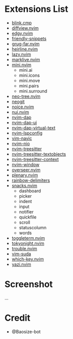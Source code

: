 # Extensions List
- [blink.cmp](https://github.com/Saghen/blink.cmp)
- [diffview.nvim](https://github.com/sindrets/diffview.nvim)
- [edgy.nvim](https://github.com/folke/edgy.nvim)
- [friendly-snippets](https://github.com/sar/friendly-snippets.nvim)
- [grug-far.nvim](https://github.com/MagicDuck/grug-far.nvim)
- [heirline.nvim](https://github.com/rebelot/heirline.nvim)
- [lazy.nvim](https://github.com/folke/lazy.nvim)
- [marklive.nvim](https://github.com/yelog/marklive.nvim)
- [mini.nvim](https://github.com/echasnovski/mini.nvim)
    - mini.ai
    - mini.icons
    - mini.move
    - mini.pairs
    - mini.surround
- [neo-tree.nvim](https://github.com/nvim-neo-tree/neo-tree.nvim)
- [neogit](https://github.com/NeogitOrg/neogit)
- [noice.nvim](https://github.com/folke/noice.nvim)
- [nui.nvim](https://github.com/MunifTanjim/nui.nvim)
- [nvim-dap](https://github.com/mfussenegger/nvim-dap)
- [nvim-dap-ui](https://github.com/rcarriga/nvim-dap-ui)
- [nvim-dap-virtual-text](https://github.com/theHamsta/nvim-dap-virtual-text)
- [nvim-lspconfig](https://github.com/neovim/nvim-lspconfig)
- [vim-navic](https://github.com/SmiteshP/nvim-navic)
- [nvim-nio](https://github.com/nvim-neotest/nvim-nio)
- [nvim-treesitter](https://github.com/nvim-treesitter/nvim-treesitter)
- [nvim-treesitter-textobjects](https://github.com/nvim-treesitter/nvim-treesitter-textobjects)
- [nvim-treesitter-context](https://github.com/nvim-treesitter/nvim-treesitter-context)
- [nvim-window](https://github.com/yorickpeterse/nvim-window)
- [overseer.nvim](https://github.com/stevearc/overseer.nvim)
- [plenary.nvim](https://github.com/nvim-lua/plenary.nvim)
- [rainbow-delimiters](https://github.com/hiphish/rainbow-delimiters.nvim)
- [snacks.nvim](https://github.com/folke/snacks.nvim)
    - dashboard
    - picker
    - indent
    - input
    - notifier
    - quickfile
    - scroll
    - statuscolumn
    - words
- [toggleterm.nvim](https://github.com/akinsho/toggleterm.nvim)
- [tokyonight.nvim](https://github.com/folke/tokyonight.nvim)
- [trouble.nvim](https://github.com/folke/trouble.nvim)
- [vim-suda](https://github.com/lambdalisue/vim-suda)
- [which-key.nvim](https://github.com/folke/which-key.nvim)
- [yazi.nvim](https://github.com/mikavilpas/yazi.nvim)

# Screenshot
...

# Credit
- @Baosize-bot
